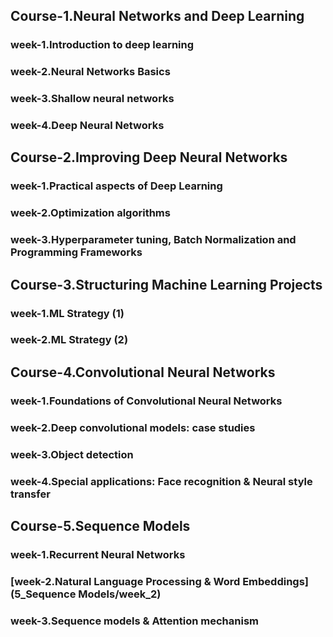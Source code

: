 ## Course-1.Neural Networks and Deep Learning
### week-1.Introduction to deep learning
### week-2.Neural Networks Basics
### week-3.Shallow neural networks
### week-4.Deep Neural Networks


## Course-2.Improving Deep Neural Networks
### week-1.Practical aspects of Deep Learning
### week-2.Optimization algorithms
### week-3.Hyperparameter tuning, Batch Normalization and Programming Frameworks

## Course-3.Structuring Machine Learning Projects
### week-1.ML Strategy (1)
### week-2.ML Strategy (2)


## Course-4.Convolutional Neural Networks
### week-1.Foundations of Convolutional Neural Networks
### week-2.Deep convolutional models: case studies
### week-3.Object detection
### week-4.Special applications: Face recognition & Neural style transfer


## Course-5.Sequence Models
### week-1.Recurrent Neural Networks
### [week-2.Natural Language Processing & Word Embeddings](5_Sequence Models/week_2)
### week-3.Sequence models & Attention mechanism
